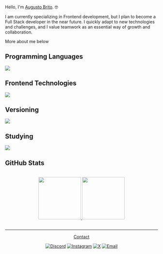 Hello, I'm <ins>Augusto Brito</ins>. 🤓

I am currently specializing in Frontend development, but I plan to become a Full Stack developer in the near future. I quickly adapt to new technologies and challenges, and I value teamwork as an essential way of growth and collaboration.

More about me below

## Programming Languages
[![](https://skillicons.dev/icons?i=js,typescript,lua)](https://skillicons.dev)

## Frontend Technologies
[![](https://skillicons.dev/icons?i=html,css,tailwind)](https://skillicons.dev)

## Versioning
[![](https://skillicons.dev/icons?i=git)](https://skillicons.dev)

## Studying
[![](https://skillicons.dev/icons?i=react,next)](https://skillicons.dev)

## GitHub Stats
<br>
<div align="center">
  <a href="https://github.com/wgutto">
  <img height="140em" src="https://github-readme-stats.vercel.app/api?username=wgutto&show_icons=true&theme=dark&include_all_commits=true&count_private=true"/>
  <img height="140em" src="https://github-readme-stats.vercel.app/api/top-langs/?username=wgutto&layout=compact&langs_count=7&theme=dark"/>
</div><br/>

---
<p align="center">Contact</p>
<p align="center">
  <a href="https://discord.gg/sanchezfps."><img src="https://img.shields.io/badge/Discord-%237289DA.svg?logo=discord&logoColor=white" alt="Discord"></a>
  <a href="https://instagram.com/wgutto"><img src="https://img.shields.io/badge/Instagram-%23E4405F.svg?logo=Instagram&logoColor=white" alt="Instagram"></a>
  <a href="https://x.com/wguttoo"><img src="https://img.shields.io/badge/X-black.svg?logo=X&logoColor=white" alt="X"></a>
  <a href="mailto:augusstobrito@gmail.com"><img src="https://img.shields.io/badge/Email-D14836?logo=gmail&logoColor=white" alt="Email"></a>
</p>
